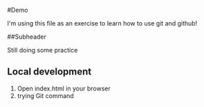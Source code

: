 #Demo

I'm using this file as an exercise to learn how to use git and github!


##Subheader

Still doing some practice

## Local development

1. Open index.html in your browser
2. trying Git command